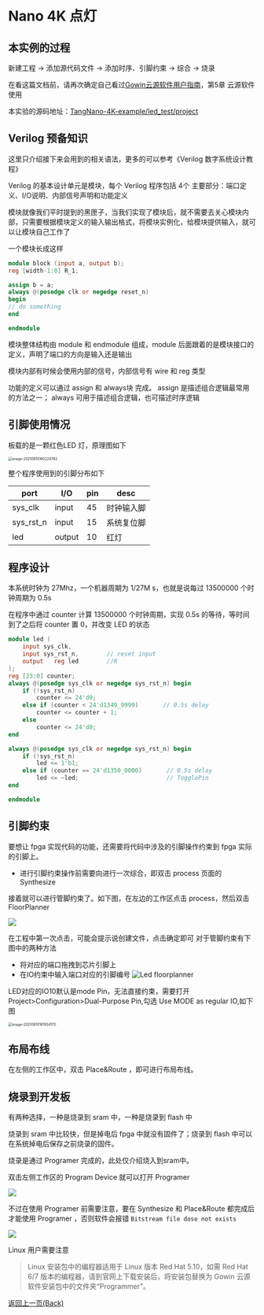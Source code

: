 # Nano 4K 点灯

## 本实例的过程

新建工程 -> 添加源代码文件 -> 添加时序、引脚约束 -> 综合 -> 烧录

在看这篇文档前，请再次确定自己看过[Gowin云源软件用户指南](http://cdn.gowinsemi.com.cn/SUG100-1.8_Gowin%E4%BA%91%E6%BA%90%E8%BD%AF%E4%BB%B6%E7%94%A8%E6%88%B7%E6%8C%87%E5%8D%97.pdf)，第5章 云源软件使用

本实验的源码地址：[TangNano-4K-example/led_test/project](https://github.com/USTHzhanglu/TangNano-4K-example/tree/USTHzhanglu/led_test/project)

## Verilog 预备知识

这里只介绍接下来会用到的相关语法，更多的可以参考《Verilog 数字系统设计教程》

Verilog 的基本设计单元是模块，每个 Verilog 程序包括 4个 主要部分：端口定义、I/O说明、内部信号声明和功能定义

模块就像我们平时提到的黑匣子，当我们实现了模块后，就不需要去关心模块内部，只需要根据模块定义的输入输出格式，将模块实例化，给模块提供输入，就可以让模块自己工作了

一个模块长成这样

```verilog
module block (input a, output b);
reg [width-1:0] R_1;

assign b = a;
always @(posedge clk or negedge reset_n)
begin
// do something
end

endmodule
```

模块整体结构由 module 和 endmodule 组成，module 后面跟着的是模块接口的定义，声明了端口的方向是输入还是输出

模块内部有时候会使用内部的信号，内部信号有 wire 和 reg 类型

功能的定义可以通过 assign 和 always块 完成。 assign 是描述组合逻辑最常用的方法之一； always 可用于描述组合逻辑，也可描述时序逻辑

## 引脚使用情况

板载的是一颗红色LED 灯，原理图如下

<img src="./../nano_4k/LED_Pin.png" alt="image-20210810160224782" style="zoom:50%;" />

整个程序使用到的引脚分布如下

| port      | I/O    | pin  | desc       |
| --------- | ------ | ---- | ---------- |
| sys_clk   | input  | 45   | 时钟输入脚  |
| sys_rst_n | input  | 15   | 系统复位脚  |
| led       | output | 10   | 红灯        |

## 程序设计

本系统时钟为 27Mhz，一个机器周期为 1/27M s，也就是说每过 13500000 个时钟周期为 0.5s

在程序中通过 counter 计算 13500000 个时钟周期，实现 0.5s 的等待，等时间到了之后将 counter 置 0，并改变 LED 的状态

```v
module led (
    input sys_clk,
    input sys_rst_n,        // reset input
    output   reg led        //R
);
reg [23:0] counter;
always @(posedge sys_clk or negedge sys_rst_n) begin
    if (!sys_rst_n)
        counter <= 24'd0;
    else if (counter < 24'd1349_9999)       // 0.5s delay
        counter <= counter + 1;
    else
        counter <= 24'd0;
end

always @(posedge sys_clk or negedge sys_rst_n) begin
    if (!sys_rst_n)
        led <= 1'b1;
    else if (counter == 24'd1350_0000)       // 0.5s delay
        led <= ~led;                         // TogglePin
end

endmodule
```

## 引脚约束

要想让 fpga 实现代码的功能，还需要将代码中涉及的引脚操作约束到 fpga 实际的引脚上。
- 进行引脚约束操作前需要向进行一次综合，即双击 process 页面的 Synthesize
  
接着就可以进行管脚约束了。如下图，在左边的工作区点击 process，然后双击 FloorPlanner

![](./../../assets/examples/led_pjt_2.png)

在工程中第一次点击，可能会提示说创建文件，点击确定即可
对于管脚约束有下图中的两种方法
- 将对应的端口拖拽到芯片引脚上
- 在IO约束中输入端口对应的引脚编号
![Led floorplanner](./../nano_4k/LED_FloorPlanner.png)

LED对应的IO10默认是mode Pin，无法直接约束，需要打开Project>Configuration>Dual-Purpose Pin,勾选 Use MODE as regular IO,如下图

<img src="./../tang/assets/../../../assets/Nano-4K/4K-led-2.png" alt="image-20210810161934170" style="zoom:50%;" />

## 布局布线

在左侧的工作区中，双击 Place&Route ，即可进行布局布线。


## 烧录到开发板

有两种选择，一种是烧录到 sram 中，一种是烧录到 flash 中

烧录到 sram 中比较快，但是掉电后 fpga 中就没有固件了；烧录到 flash 中可以在系统掉电后保存之前烧录的固件。

烧录是通过 Programer 完成的，此处仅介绍烧入到sram中。

双击左侧工作区的 Program Device 就可以打开 Programer

![](./../../assets/examples/led_pjt_5.png)

不过在使用 Programer 前需要注意，要在 Synthesize 和 Place&Route 都完成后才能使用 Programer ，否则软件会报错 `Bitstream file dose not exists`

![](./../../assets/examples/led_pjt_6.png)

Linux 用户需要注意

> Linux 安装包中的编程器适用于 Linux 版本 Red Hat 5.10，如需 Red Hat 6/7 版本的编程器，请到官网上下载安装后，将安装包替换为 Gowin 云源软件安装包中的文件夹“Programmer”。

<p id="back">
    <a href="#" onClick="javascript :history.back(-1);">返回上一页(Back)</a>
</p>